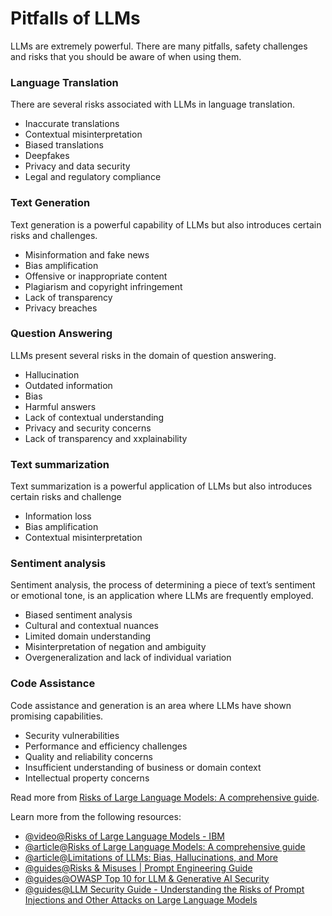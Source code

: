 # Pitfalls of LLMs

LLMs are extremely powerful. There are many pitfalls, safety challenges and risks that you should be aware of when using them.

### Language Translation

There are several risks associated with LLMs in language translation.

- Inaccurate translations
- Contextual misinterpretation
- Biased translations
- Deepfakes
- Privacy and data security
- Legal and regulatory compliance

### Text Generation

Text generation is a powerful capability of LLMs but also introduces certain risks and challenges.

- Misinformation and fake news
- Bias amplification
- Offensive or inappropriate content
- Plagiarism and copyright infringement
- Lack of transparency
- Privacy breaches

### Question Answering

LLMs present several risks in the domain of question answering.

- Hallucination
- Outdated information
- Bias
- Harmful answers
- Lack of contextual understanding
- Privacy and security concerns
- Lack of transparency and xxplainability

### Text summarization

Text summarization is a powerful application of LLMs but also introduces certain risks and challenge

- Information loss
- Bias amplification
- Contextual misinterpretation

### Sentiment analysis

Sentiment analysis, the process of determining a piece of text’s sentiment or emotional tone, is an application where LLMs are frequently employed.

- Biased sentiment analysis
- Cultural and contextual nuances
- Limited domain understanding
- Misinterpretation of negation and ambiguity
- Overgeneralization and lack of individual variation

### Code Assistance

Code assistance and generation is an area where LLMs have shown promising capabilities.

- Security vulnerabilities
- Performance and efficiency challenges
- Quality and reliability concerns
- Insufficient understanding of business or domain context
- Intellectual property concerns

Read more from [Risks of Large Language Models: A comprehensive guide](https://www.deepchecks.com/risks-of-large-language-models/).

Learn more from the following resources:

- [@video@Risks of Large Language Models - IBM](https://www.youtube.com/watch?v=r4kButlDLUc)
- [@article@Risks of Large Language Models: A comprehensive guide](https://www.deepchecks.com/risks-of-large-language-models/)
- [@article@Limitations of LLMs: Bias, Hallucinations, and More](https://learnprompting.org/docs/basics/pitfalls)
- [@guides@Risks & Misuses | Prompt Engineering Guide](https://www.promptingguide.ai/risks)
- [@guides@OWASP Top 10 for LLM & Generative AI Security](https://genai.owasp.org/llm-top-10/)
- [@guides@LLM Security Guide - Understanding the Risks of Prompt Injections and Other Attacks on Large Language Models ](https://www.mlopsaudits.com/blog/llm-security-guide-understanding-the-risks-of-prompt-injections-and-other-attacks-on-large-language-models)
